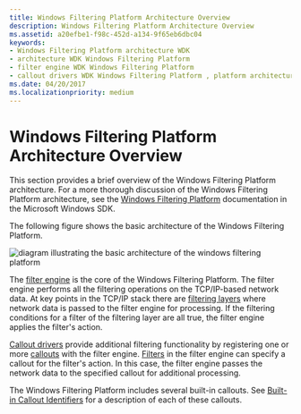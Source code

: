 ```yaml
---
title: Windows Filtering Platform Architecture Overview
description: Windows Filtering Platform Architecture Overview
ms.assetid: a20efbe1-f98c-452d-a134-9f65eb6dbc04
keywords:
- Windows Filtering Platform architecture WDK
- architecture WDK Windows Filtering Platform
- filter engine WDK Windows Filtering Platform
- callout drivers WDK Windows Filtering Platform , platform architecture
ms.date: 04/20/2017
ms.localizationpriority: medium
---
```


# Windows Filtering Platform Architecture Overview


This section provides a brief overview of the Windows Filtering Platform architecture. For a more thorough discussion of the Windows Filtering Platform architecture, see the [Windows Filtering Platform](https://go.microsoft.com/fwlink/p/?linkid=90220) documentation in the Microsoft Windows SDK.

The following figure shows the basic architecture of the Windows Filtering Platform.

![diagram illustrating the basic architecture of the windows filtering platform](images/wfparch.png)

The [filter engine](filter-engine.md) is the core of the Windows Filtering Platform. The filter engine performs all the filtering operations on the TCP/IP-based network data. At key points in the TCP/IP stack there are [filtering layers](filtering-layer.md) where network data is passed to the filter engine for processing. If the filtering conditions for a filter of the filtering layer are all true, the filter engine applies the filter's action.

[Callout drivers](callout-driver.md) provide additional filtering functionality by registering one or more [callouts](callout.md) with the filter engine. [Filters](filter.md) in the filter engine can specify a callout for the filter's action. In this case, the filter engine passes the network data to the specified callout for additional processing.

The Windows Filtering Platform includes several built-in callouts. See [Built-in Callout Identifiers](https://docs.microsoft.com/windows-hardware/drivers/network/built-in-callout-identifiers) for a description of each of these callouts.

 

 





